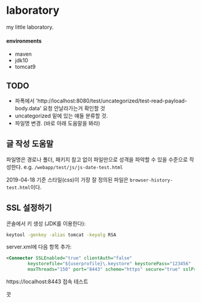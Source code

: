 # laboratory

my little laboratory.

#### environments

- maven
- jdk10
- tomcat9

## TODO

- 파폭에서 'http://localhost:8080/test/uncategorized/test-read-payload-body.data' 요청 안날라가는거 확인할 것
- uncategorized 밑에 있는 얘들 분류할 것.
- 파일명 변경. (바로 아래 도움말을 봐라)

## 글 작성 도움말

파일명은 경로나 폴더, 패키지 참고 없이 파일만으로 성격을 파악할 수 있을 수준으로 작성한다. e.g. `/webapp/test/js/js-date-test.html`

2019-04-18 기준 스타일(css)이 가장 잘 정의된 파일은 `browser-history-test.html`이다.

## SSL 설정하기

콘솔에서 키 생성 (JDK를 이용한다):

```bash
keytool -genkey -alias tomcat -keyalg RSA
```

server.xml에 다음 항목 추가:

```xml
<Connector SSLEnabled="true" clientAuth="false"
		keystorefile="${userprofile}\.keystore" keystorePass="123456"
		maxThreads="150" port="8443" scheme="https" secure="true" sslProtocol="TLS" />
```

https://localhost:8443 접속 테스트

끗
